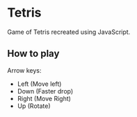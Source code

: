 # Tetris
Game of Tetris recreated using JavaScript.

## How to play

Arrow keys:
- Left (Move left)
- Down (Faster drop)
- Right (Move Right)
- Up (Rotate)

